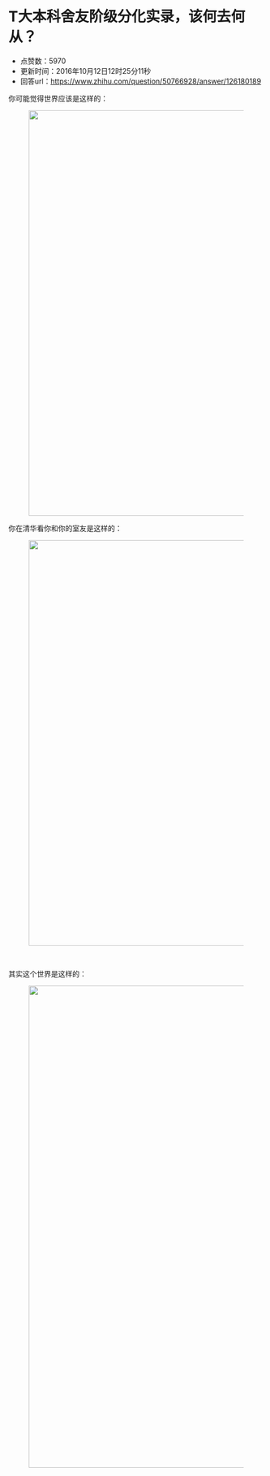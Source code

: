 # T大本科舍友阶级分化实录，该何去何从？
- 点赞数：5970
- 更新时间：2016年10月12日12时25分11秒
- 回答url：https://www.zhihu.com/question/50766928/answer/126180189
<body>
 <p data-pid="VHM9-IFw">你可能觉得世界应该是这样的：</p>
 <figure>
  <img src="https://picx.zhimg.com/50/v2-746a9a4ec7ab0cd081dfc7c79bc07fdb_720w.jpg?source=1940ef5c" data-rawwidth="800" data-rawheight="597" data-original-token="v2-746a9a4ec7ab0cd081dfc7c79bc07fdb" class="origin_image zh-lightbox-thumb" width="800" data-original="https://picx.zhimg.com/v2-746a9a4ec7ab0cd081dfc7c79bc07fdb_r.jpg?source=1940ef5c">
 </figure>
 <p data-pid="mQSLtHNl">你在清华看你和你的室友是这样的：</p>
 <figure>
  <img src="https://pica.zhimg.com/50/v2-ab99e7106c76353e58a449c4bc875d59_720w.jpg?source=1940ef5c" data-rawwidth="800" data-rawheight="597" data-original-token="v2-ab99e7106c76353e58a449c4bc875d59" class="origin_image zh-lightbox-thumb" width="800" data-original="https://picx.zhimg.com/v2-ab99e7106c76353e58a449c4bc875d59_r.jpg?source=1940ef5c">
 </figure>
 <br>
 <p data-pid="GRpGts35">其实这个世界是这样的：</p>
 <figure>
  <img src="https://pic1.zhimg.com/50/v2-885f166fdaba60764040ae9f359611d2_720w.jpg?source=1940ef5c" data-rawwidth="951" data-rawheight="816" data-original-token="v2-885f166fdaba60764040ae9f359611d2" class="origin_image zh-lightbox-thumb" width="951" data-original="https://picx.zhimg.com/v2-885f166fdaba60764040ae9f359611d2_r.jpg?source=1940ef5c">
 </figure>
</body>